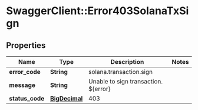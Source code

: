 # SwaggerClient::Error403SolanaTxSign

## Properties
Name | Type | Description | Notes
------------ | ------------- | ------------- | -------------
**error_code** | **String** | solana.transaction.sign | 
**message** | **String** | Unable to sign transaction. ${error} | 
**status_code** | [**BigDecimal**](BigDecimal.md) | 403 | 


